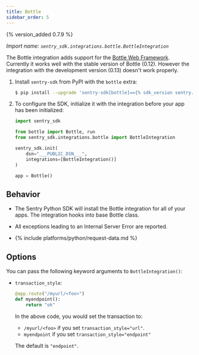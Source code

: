 ```yaml
---
title: Bottle
sidebar_order: 5
---
```


{% version_added 0.7.9 %}


<!-- WIZARD -->
*Import name: `sentry_sdk.integrations.bottle.BottleIntegration`*

The Bottle integration adds support for the [Bottle Web Framework](https://bottlepy.org/).
Currently it works well with the stable version of Bottle (0.12).
However the integration with the development version (0.13) doesn't work properly.

1. Install `sentry-sdk` from PyPI with the `bottle` extra:

    ```bash
    $ pip install --upgrade 'sentry-sdk[bottle]=={% sdk_version sentry.python %}'
    ```

2.  To configure the SDK, initialize it with the integration before your app has been initialized:

    ```python
    import sentry_sdk

    from bottle import Bottle, run
    from sentry_sdk.integrations.bottle import BottleIntegration

    sentry_sdk.init(
        dsn="___PUBLIC_DSN___",
        integrations=[BottleIntegration()]
    )

    app = Bottle()
    ```

<!-- ENDWIZARD -->

## Behavior

* The Sentry Python SDK will install the Bottle integration for all of your apps. The integration hooks into base Bottle class.

* All exceptions leading to an Internal Server Error are reported.

* {% include platforms/python/request-data.md %}

## Options

You can pass the following keyword arguments to `BottleIntegration()`:

* `transaction_style`:

  ```python
  @app.route("/myurl/<foo>")
  def myendpoint():
      return "ok"
  ```

  In the above code, you would set the transaction to:

  * `/myurl/<foo>` if you set `transaction_style="url"`.
  * `myendpoint` if you set `transaction_style="endpoint"`

  The default is `"endpoint"`.
